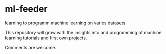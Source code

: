 # ml-feeder
learning to programm machine learning on varies datasets

This repository will grow with the insights into and programming of machine learning tutorials and first own projects.

Comments are welcome.
